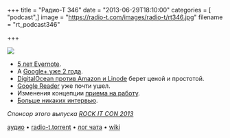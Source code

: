 +++
title = "Радио-Т 346"
date = "2013-06-29T18:10:00"
categories = [ "podcast",]
image = "https://radio-t.com/images/radio-t/rt346.jpg"
filename = "rt_podcast346"

+++

![](https://radio-t.com/images/radio-t/rt346.jpg)

* [5 лет Evernote](http://evernote.com/5year/).
* А [Google+ уже 2 года](http://mashable.com/2013/06/28/google-plus-2-years/).
* [DigitalOcean против Amazon и Linode](http://techcrunch.com/2013/06/27/digitalocean-wants-to-challenge-amazon-linode-and-co-with-better-prices-marketing-and-focus-on-) берет ценой и простотой.
* [Google Reader](http://thenextweb.com/google/2013/06/29/reader-i-hardly-knew-ye/) уже почти ушел.
* Изменения концепции [приема на работу](http://tech.slashdot.org/story/13/06/22/1448228/google-respins-its-hiring-process-for-world-class-employees).
* [Больше никаких интервью](http://techcrunch.com/2013/06/22/the-technical-interview-is-dead/).

_Спонсор этого выпуска [ROCK IT CON 2013](http://www.rockitcon.com)_

[аудио](http://cdn.radio-t.com/rt_podcast346.mp3) • [radio-t.torrent](http://www.radio-t.com/torrents/rt_podcast346.mp3.torrent) • [лог чата](http://chat.radio-t.com/logs/radio-t-346.html) • [wiki](http://wiki.radio-t.com/%D0%92%D1%8B%D0%BF%D1%83%D1%81%D0%BA_346)<audio src="http://cdn.radio-t.com/rt_podcast346.mp3" preload="none"></audio>